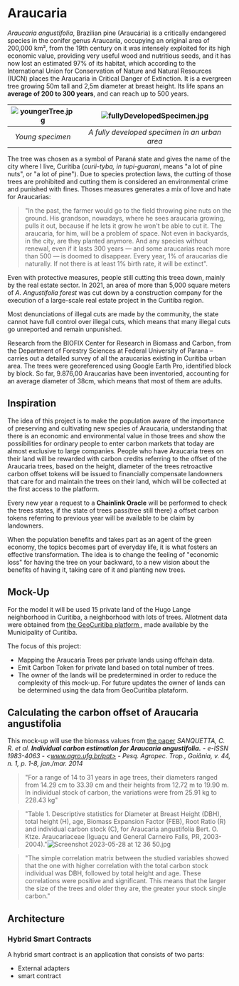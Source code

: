 # Araucaria

*Araucaria angustifolia*, Brazilian pine (Araucária) is a critically endangered species in the conifer genus Araucaria, occupying an original area of 200,000 km², from the 19th century on it was intensely exploited for its high economic value, providing very useful wood and nutritious seeds, and it has now lost an estimated 97% of its habitat, which according to the International Union for Conservation of Nature and Natural Resources (IUCN) places the Araucaria in Critical Danger of Extinction. It is a evergreen tree growing 50m tall and 2,5m diameter at breast height. Its life spans an **average of 200 to 300 years**, and can reach up to 500 years.

 ![youngerTree.jpg](https://upload.wikimedia.org/wikipedia/commons/thumb/d/da/AraucariaAngustifoliaYoungParanaPine%28Curitiba2008%29.JPG/360px-AraucariaAngustifoliaYoungParanaPine%28Curitiba2008%29.JPG) | ![fullyDevelopedSpecimen.jpg](https://upload.wikimedia.org/wikipedia/commons/thumb/e/ea/Araucaria_augustifolia.jpg/404px-Araucaria_augustifolia.jpg)
:------------------------------:|:------------------------------:
 *Young specimen* |  *A fully developed specimen in an urban area*

The tree was chosen as a symbol of Paraná state and gives the name of the city where I live, Curitiba (*curii-tyba, in tupi-guarani*, means "a lot of pine nuts", or "a lot of pine"). Due to species protection laws, the cutting of those trees are prohibited and cutting them is considered an environmental crime and punished with fines. Thoses measures generates a mix of love and hate for Araucarias:

 > "In the past, the farmer would go to the field throwing pine nuts on the ground. His grandson, nowadays, where he sees araucaria growing, pulls it out, because if he lets it grow he won't be able to cut it. The araucaria, for him, will be a problem of space. Not even in backyards, in the city, are they planted anymore. And any species without renewal, even if it lasts 300 years — and some araucarias reach more than 500 — is doomed to disappear. Every year, 1% of araucarias die naturally. If not there is at least 1% birth rate, it will be extinct".
  
  Even with protective measures, people still cutting this treea down, mainly by the real estate sector. In 2021, an area of more than 5,000 square meters of *A. Angustifolia forest* was cut down by a construction company for the execution of a large-scale real estate project in the Curitiba region.
  
 Most denunciations of illegal cuts are made by the community, the state cannot have full control over illegal cuts, which means that many illegal cuts go unreported and remain unpunished.

 Research from the BIOFIX Center for Research in Biomass and Carbon, from the Department of Forestry Sciences at Federal University of Parana – carries out a detailed survey of all the araucarias existing in Curitiba urban area. The trees were georeferenced using Google Earth Pro, identified block by block. So far, 9.876,00 Araucarias have been inventoried, accounting for an average diameter of 38cm, which means that most of them are adults.

## Inspiration

  The idea of this project is to make the population aware of the importance of preserving and cultivating new species of Araucaria, understanding that there is an economic and environmental value in those trees and show the possibilities for ordinary people to enter carbon markets that today are almost exclusive to large companies. People who have Araucaria trees on their land will be rewarded with carbon credits referring to the offset of the Araucaria trees, based on the height, diameter of the trees retroactive carbon offset tokens will be issued to financially compensate landowners that care for and maintain the trees on their land, which will be collected at the first access to the platform.
  
Every new year a request to a **Chainlink Oracle** will be performed to check the trees states, if the state of trees pass(tree still there) a offset carbon tokens referring to previous year will be available to be claim by landowners.  
  
  When the population benefits and takes part as an agent of the green economy, the topics becomes part of everyday life, it is what fosters an effective transformation. The idea is to change the feeling of "economic loss" for having the tree on your backward, to a new vision about the benefits of having it, taking care of it and planting new trees.
  
## Mock-Up
  
 For the model it will be used 15 private land of the Hugo Lange neighborhood in Curitiba, a neighborhood with lots of trees. Allotment data were obtained from <a href="https://geocuritiba.ippuc.org.br/portal/apps/sites/#/geocuritiba"> the GeoCuritiba platform </a>, made available by the Municipality of Curitiba.

 The focus of this project:

* Mapping the Araucaria Trees per private lands using offchain data.
* Emit Carbon Token for private land based on total number of trees.
* The owner of the lands will be predetermined in order to reduce the complexity of this mock-up. For future updates the owner of lands can be determined using the data from GeoCuritiba plataform.

## Calculating the carbon offset of Araucaria angustifolia

This mock-up will use the biomass values from <a href="https://www.scielo.br/j/pat/a/DqMVTCjSkHZmwVd4vgCcFHb/?format=pdf&lang=pt">the paper</a> *SANQUETTA, C. R. et al. **Individual carbon estimation for Araucaria angustifolia.** - e-ISSN 1983-4063 - <www.agro.ufg.br/pat> - Pesq. Agropec. Trop., Goiânia, v. 44, n. 1, p. 1-8, jan./mar. 2014*

>"For a range of 14 to 31 years in age trees, their diameters ranged from 14.29 cm to 33.39 cm and their heights from 12.72 m to 19.90 m. In individual stock of carbon, the variations were from 25.91 kg to 228.43 kg"

>"Table 1. Descriptive statistics for Diameter at Breast Height (DBH), total height (H), age, Biomass Expansion Factor
(FEB), Root Ratio (R) and individual carbon stock (C), for Araucaria angustifolia Bert. O.
Ktze. Araucariaceae (Iguaçu and General Carneiro Falls, PR, 2003-2004)."![Screenshot 2023-05-28 at 12 36 50.jpg](https://github.com/Fritzhoy/Araucaria/assets/82603176/d53a20b3-b1fe-41b8-ad0c-d11808e7a83f)

>"The simple correlation matrix between the studied variables showed that the one with higher correlation with the total carbon stock individual was DBH, followed by total height and age. These correlations were positive and significant. This means that the larger the size of the trees and older they are, the greater your stock single carbon."

## Architecture

###  Hybrid Smart Contracts

 A hybrid smart contract is an application that consists of two parts:

* External adapters
* smart contract
